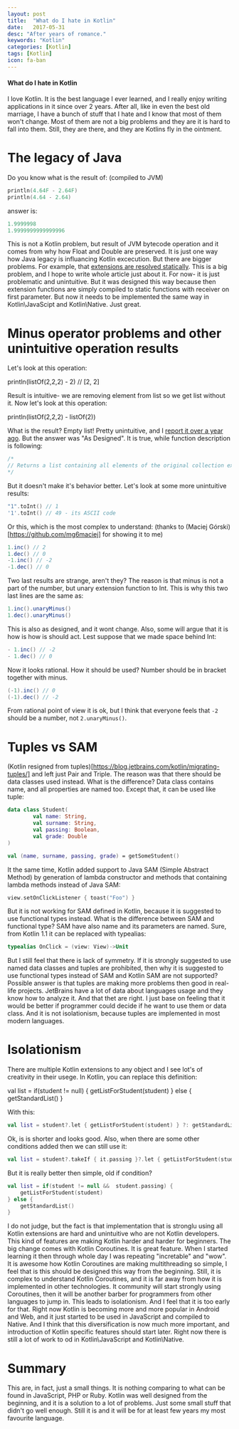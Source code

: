 ```yaml
---
layout: post
title:  "What do I hate in Kotlin"
date:   2017-05-31
desc: "After years of romance."
keywords: "Kotlin"
categories: [Kotlin]
tags: [Kotlin]
icon: fa-ban
---
```


#### What do I hate in Kotlin

I love Kotlin. It is the best language I ever learned, and I really enjoy writing applications in it since over 2 years.
After all, like in even the best old marriage, I have a bunch of stuff that I hate and I know that most of them won't change.
Most of them are not a big problems and they are it is hard to fall into them.
Still, they are there, and they are Kotlins fly in the ointment.

# The legacy of Java

Do you know what is the result of: (compiled to JVM)

```kotlin
println(4.64F - 2.64F)
println(4.64 - 2.64)
```

answer is:

```java
1.9999998
1.9999999999999996
```

This is not a Kotlin problem, but result of JVM bytecode operation and it comes from why how Float and Double are preserved.
It is just one way how Java legacy is influancing Kotlin excecution. But there are bigger problems. For example, that
[extensions are resolved statically](https://kotlinlang.org/docs/reference/extensions.html#extensions-are-resolved-statically).
This is a big problem, and I hope to write whole article just about it. For now- it is just problematic and unintuitive.
But it was designed this way because then extension functions are simply compiled to static functions with receiver on first
parameter. But now it needs to be implemented the same way in Kotlin\JavaScipt and Kotlin\Native. Just great.

# Minus operator problems and other unintuitive operation results

Let's look at this operation:

println(listOf(2,2,2) - 2) // [2, 2]

Result is intuitive- we are removing element from list so we get list without it. Now let's look at this operation:

println(listOf(2,2,2) - listOf(2))

What is the result? Empty list! Pretty unintuitive, and I [report it over a year ago](https://youtrack.jetbrains.com/issue/KT-11453).
But the answer was "As Designed". It is true, while function description is following:

```kotlin
/*
// Returns a list containing all elements of the original collection except the elements contained in the given [elements] collection.
*/
```

But it doesn't make it's behavior better. Let's look at some more unintuitive results:

```kotlin
"1".toInt() // 1
'1'.toInt() // 49 - its ASCII code
```

Or this, which is the most complex to understand: (thanks to (Maciej Górski)[https://github.com/mg6maciej] for showing it to me)

```java
1.inc() // 2
1.dec() // 0
-1.inc() // -2
-1.dec() // 0
```

Two last results are strange, aren't they? The reason is that minus is not a part of the number, but unary extension function
to Int. This is why this two last lines are the same as:

```java
1.inc().unaryMinus()
1.dec().unaryMinus()
```

This is also as designed, and it wont change. Also, some will argue that it is how is how is should act. Lest suppose that we made space behind Int:

```java
- 1.inc() // -2
- 1.dec() // 0
```

Now it looks rational. How it should be used? Number should be in bracket together with minus.

```java
(-1).inc() // 0
(-1).dec() // -2
```

From rational point of view it is ok, but I think that everyone feels that `-2` should be a number, not `2.unaryMinus()`.

# Tuples vs SAM

(Kotlin resigned from tuples)[https://blog.jetbrains.com/kotlin/migrating-tuples/] and left just Pair and Triple. The reason was that there should be data classes used instead.
What is the difference? Data class contains name, and all properties are named too. Except that, it can be used like tuple:

```kotlin
data class Student(
        val name: String,
        val surname: String,
        val passing: Boolean,
        val grade: Double
)

val (name, surname, passing, grade) = getSomeStudent()
```

It the same time, Kotlin added support to Java SAM (Simple Abstract Method) by generation of lambda constructor and methods
that containing lambda methods instead of Java SAM:

```kotlin
view.setOnClickListener { toast("Foo") }
```

But it is not working for SAM defined in Kotlin, because it is suggested to use functional types instead. What is the difference
between SAM and functional type? SAM have also name and its parameters are named. Sure, from Kotlin 1.1 it can be replaced with typealias:

```kotlin
typealias OnClick = (view: View)->Unit
```

But I still feel that there is lack of symmetry. If it is strongly suggested to use named data classes and tuples are prohibited, then
why it is suggested to use functional types instead of SAM and Kotlin SAM are not supported? Possible answer is that tuples are making more
problems then good in real-life projects. JetBrains have a lot of data about languages usage and they know how to analyze it.
And that thet are right. I just base on feeling that it would be better if programmer could decide if he want to use them or data class.
And it is not isolationism, because tuples are implemented in most modern languages.

# Isolationism

There are multiple Kotlin extensions to any object and I see lot's of creativity in their usege. In Kotlin, you can
replace this definition:

val list = if(student != null) {
    getListForStudent(student)
} else {
    getStandardList()
}

With this:

```kotlin
val list = student?.let { getListForStudent(student) } ?: getStandardList()
```

Ok, is is shorter and looks good. Also, when there are some other conditions added then we can still use it:

```kotlin
val list = student?.takeIf { it.passing }?.let { getListForStudent(student) } ?: getStandardList()
```

But it is really better then simple, old if condition?

```kotlin
val list = if(student != null &&  student.passing) {
    getListForStudent(student)
} else {
    getStandardList()
}
```

I do not judge, but the fact is that implementation that is stronglu using all Kotlin extensions are hard and unintuitive
who are not Kotlin developers. This kind of features are making Kotlin harder and harder for beginners. The big change comes with
Kotlin Coroutines. It is great feature. When I started learning it then through whole day I was repeating "incretable" and "wow".
It is awesome how Kotlin Coroutines are making multithreading so simple, I feel that is this should be designed this way from the beginning.
Still, it is complex to understand Kotlin Coroutines, and it is far away from how it is implemented in other technologies.
It community will start strongly using Coroutines, then it will be another barber for programmers from other languages to jump in. This
leads to isolationism. And I feel that it is too early for that. Right now Kotlin is becoming more and more popular in Android and Web, and it just
started to be used in JavaScript and compiled to Native. And I think that this diversification is now much more important, and introduction
of Kotlin specific features should start later. Right now there is still a lot of work to od in Kotlin\JavaScript and Kotlin\Native.

# Summary

This are, in fact, just a small things. It is nothing comparing to what can be found in JavaScript, PHP or Ruby.
Kotlin was well designed from the beginning, and it is a solution to a lot of problems.  Just some small stuff that didn't go well enough.
Still it is and it will be for at least few years my most favourite language.